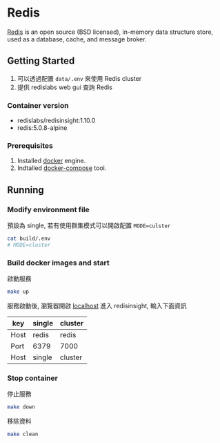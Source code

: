 # Redis

[Redis] is an open source (BSD licensed), in-memory data structure store, used as a database, cache, and message broker. 

## Getting Started

1. 可以透過配置 `data/.env` 來使用 Redis cluster
2. 提供 redislabs web gui 查詢 Redis

### Container version

* redislabs/redisinsight:1.10.0
* redis:5.0.8-alpine

### Prerequisites

1. Installed [docker](https://docs.docker.com/install/) engine.
2. Indtalled [docker-compose](https://docs.docker.com/compose/) tool.

## Running

### Modify environment file

預設為 single, 若有使用群集模式可以開啟配置 `MODE=culster`

```bash
cat build/.env
# MODE=cluster
```

### Build docker images and start

啟動服務

```bash
make up
```

服務啟動後, 瀏覽器開啟 [localhost](http://localhost) 進入 redisinsight, 輸入下面資訊

|key|single|cluster|
|---|---|---|
|Host|redis|redis|
|Port|6379|7000|
|Host|single|cluster|

### Stop container

停止服務

```bash
make down
```

移除資料

```bash
make clean
```

[Redis]: https://redis.io/
